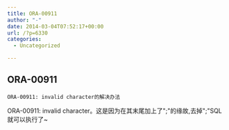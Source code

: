 ```yaml
---
title: ORA-00911
author: "-"
date: 2014-03-04T07:52:17+00:00
url: /?p=6330
categories:
  - Uncategorized

---
```

## ORA-00911

  
    ORA-00911: invalid character的解决办法
  


  ORA-00911: invalid character。这是因为在其末尾加上了";"的缘故,去掉";"SQL就可以执行了~
